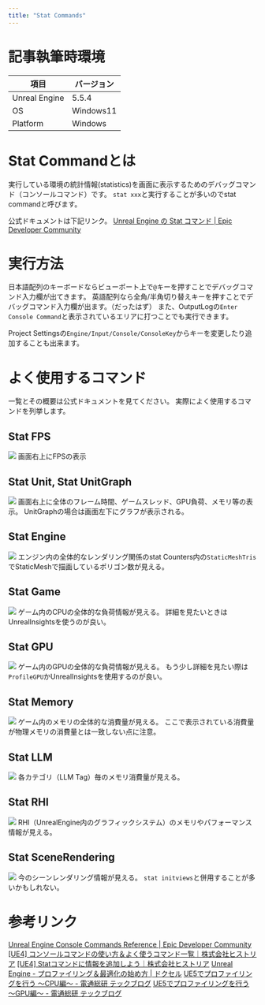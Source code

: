 ```yaml
---
title: "Stat Commands"
---
```

# 記事執筆時環境

| 項目              | バージョン       |
|-------------------|------------------|
| Unreal Engine     | 5.5.4            |
| OS           | Windows11   |
| Platform | Windows |

# Stat Commandとは
実行している環境の統計情報(statistics)を画面に表示するためのデバッグコマンド（コンソールコマンド）です。
`stat xxx`と実行することが多いのでstat commandと呼びます。

公式ドキュメントは下記リンク。
[Unreal Engine の Stat コマンド | Epic Developer Community](https://dev.epicgames.com/documentation/ja-jp/unreal-engine/stat-commands-in-unreal-engine)

# 実行方法
日本語配列のキーボードならビューポート上で`@`キーを押すことでデバッグコマンド入力欄が出てきます。
英語配列なら全角/半角切り替えキーを押すことでデバッグコマンド入力欄が出ます。（だったはず）
また、OutputLogの`Enter Console Command`と表示されているエリアに打つことでも実行できます。

Project Settingsの`Engine/Input/Console/ConsoleKey`からキーを変更したり追加することも出来ます。

# よく使用するコマンド
一覧とその概要は公式ドキュメントを見てください。
実際によく使用するコマンドを列挙します。

## Stat FPS
![](https://storage.googleapis.com/zenn-user-upload/42770b779e58-20250501.png)
画面右上にFPSの表示
## Stat Unit, Stat UnitGraph
![](https://storage.googleapis.com/zenn-user-upload/42770b779e58-20250501.png)
画面右上に全体のフレーム時間、ゲームスレッド、GPU負荷、メモリ等の表示。
UnitGraphの場合は画面左下にグラフが表示される。
## Stat Engine
![](https://storage.googleapis.com/zenn-user-upload/765f4447d67f-20250501.png)
エンジン内の全体的なレンダリング関係のstat
Counters内の`StaticMeshTris`でStaticMeshで描画しているポリゴン数が見える。

## Stat Game
![](https://storage.googleapis.com/zenn-user-upload/2d2b970d463f-20250501.png)
ゲーム内のCPUの全体的な負荷情報が見える。
詳細を見たいときはUnrealInsightsを使うのが良い。

## Stat GPU
![](https://storage.googleapis.com/zenn-user-upload/f1c9f3d5d036-20250501.png)
ゲーム内のGPUの全体的な負荷情報が見える。
もう少し詳細を見たい際は`ProfileGPU`かUnrealInsightsを使用するのが良い。

## Stat Memory
![](https://storage.googleapis.com/zenn-user-upload/6257b9cd68de-20250501.png)
ゲーム内のメモリの全体的な消費量が見える。
ここで表示されている消費量が物理メモリの消費量とは一致しない点に注意。

## Stat LLM
![](https://storage.googleapis.com/zenn-user-upload/62232327d56c-20250501.png)
各カテゴリ（LLM Tag）毎のメモリ消費量が見える。

## Stat RHI
![](https://storage.googleapis.com/zenn-user-upload/9e505b5fa81e-20250501.png)
RHI（UnrealEngine内のグラフィックシステム）のメモリやパフォーマンス情報が見える。

## Stat SceneRendering
![](https://storage.googleapis.com/zenn-user-upload/4df1975c10a6-20250501.png)
今のシーンレンダリング情報が見える。
`stat initviews`と併用することが多いかもしれない。


# 参考リンク
[Unreal Engine Console Commands Reference | Epic Developer Community](https://dev.epicgames.com/documentation/en-us/unreal-engine/unreal-engine-console-commands-reference)
[\[UE4\] コンソールコマンドの使い方＆よく使うコマンド一覧｜株式会社ヒストリア](https://historia.co.jp/archives/1342/)
[\[UE4\] Statコマンドに情報を追加しよう｜株式会社ヒストリア](https://historia.co.jp/archives/14778/)
[Unreal Engine \- プロファイリング＆最適化の始め方 \| ドクセル](https://www.docswell.com/s/EpicGamesJapan/ZJDQ1Z-UE_profiling_and_optimization)
[UE5でプロファイリングを行う 〜CPU編〜 \- 電通総研 テックブログ](https://tech.dentsusoken.com/entry/ue5_profile_cpu)
[UE5でプロファイリングを行う 〜GPU編〜 \- 電通総研 テックブログ](https://tech.dentsusoken.com/entry/ue5_profile_gpu)